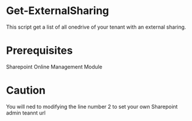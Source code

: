 # Get-ExternalSharing
This script get a list of all onedrive of your tenant with an external sharing.

# Prerequisites
Sharepoint Online Management Module

# Caution
You will ned to modifying the line number 2 to set your own Sharepoint admin teannt url 
